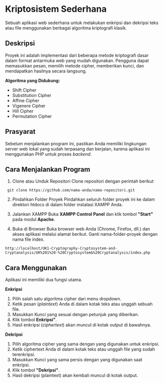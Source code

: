 # Kriptosistem Sederhana

Sebuah aplikasi web sederhana untuk melakukan enkripsi dan dekripsi teks atau file menggunakan berbagai algoritma kriptografi klasik.

## Deskripsi

Proyek ini adalah implementasi dari beberapa metode kriptografi dasar dalam format antarmuka web yang mudah digunakan. Pengguna dapat memasukkan pesan, memilih metode cipher, memberikan kunci, dan mendapatkan hasilnya secara langsung.

**Algoritma yang Didukung:**
- Shift Cipher
- Substitution Cipher
- Affine Cipher
- Vigenere Cipher
- Hill Cipher
- Permutation Cipher

## Prasyarat

Sebelum menjalankan program ini, pastikan Anda memiliki lingkungan server web lokal yang sudah terpasang dan berjalan, karena aplikasi ini menggunakan PHP untuk proses *backend*.

## Cara Menjalankan Program

1. Clone atau Unduk Repositori
Clone repositori dengan perintah berikut

```
 git clone https://github.com/nama-anda/nama-repositori.git
```

2. Pindahkan Folder Proyek 
Pindahkan seluruh folder proyek ini ke dalam direktori htdocs di dalam folder instalasi XAMPP Anda.

3. Jalankan XAMPP
Buka **XAMPP Control Panel** dan klik tombol **"Start"** pada modul **Apache**.

4. Buka di Browser
Buka browser web Anda (Chrome, Firefox, dll.) dan akses aplikasi melalui alamat berikut. Ganti nama-folder-proyek dengan nama file index.
```
http://localhost/UK1-Cryptography-Cryptosystem-and-Cryptanalysis/UK%201%20-%20Cryptosystem&%20Cryptanalysis/index.php
```

## Cara Menggunakan

Aplikasi ini memiliki dua fungsi utama.

**Enkripsi**
1. Pilih salah satu algoritma cipher dari menu dropdown.
2. Ketik pesan (*plaintext*) Anda di dalam kotak teks atau unggah sebuah file.
3. Masukkan Kunci yang sesuai dengan petunjuk yang diberikan.
4. Klik tombol **Enkripsi"**.
5. Hasil enkripsi (*ciphertext*) akan muncul di kotak output di bawahnya.

**Dekripsi**
1. Pilih algoritma cipher yang sama dengan yang digunakan untuk enkripsi.
2. Ketik ciphertext Anda di dalam kotak teks atau unggah file yang sudah terenkripsi.
3. Masukkan Kunci yang sama persis dengan yang digunakan saat enkripsi.
4. Klik tombol **"Dekripsi"**.
5. Hasil dekripsi (plaintext) akan kembali muncul di kotak output.